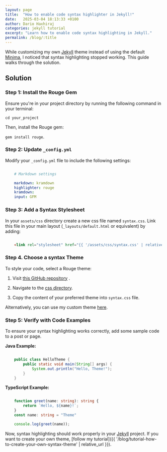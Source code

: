 ```yaml
---
layout: page
title:  "How to enable code syntax highlighter in Jekyll!"
date:   2025-03-04 18:13:33 +0100
author: Dario Haxhiraj
categories: jekyll tutorial
excerpt: "Learn how to enable code syntax highlighting in Jekyll."
permalink: /blog/:title
---
```


While customizing my own [Jekyll](https://jekyllrb.com/) theme instead of using the default [Minima](https://github.com/jekyll/minima), I noticed that syntax highlighting stopped working. This guide walks through the solution.

## Solution

### **Step 1: Install the Rouge Gem**

Ensure you're in your project directory by running the following command in your terminal:

`cd your_project`

Then, install the Rouge gem:

`gem install rouge`.



### **Step 2: Update** `_config.yml`

Modify your `_config.yml` file to include the following settings:

```yaml

    # Markdown settings

    markdown: kramdown
    highlighter: rouge
    kramdown:
    input: GFM

```

### **Step 3: Add a Syntax Stylesheet**

In your `assets/css` directory create a new css file named `syntax.css`. Link this file in your main layout (`_layouts/default.html` or equivalent) by adding:

```html

    <link rel="stylesheet" href="{{ '/assets/css/syntax.css' | relative_url }}">

```

### **Step 4. Choose a syntax Theme**

To style your code, select a Rouge theme:

1. Visit [this GitHub repository](https://github.com/brazacz/rouge-themes/tree/main) .

2. Navigate to the [css directory](https://github.com/brazacz/rouge-themes/tree/main/css).

3. Copy the content of your preferred theme into `syntax.css` file.

Alternatively, you can use my custom theme [here](https://github.com/low-perry/my-jekyll-syntax-highlighter-theme).

### **Step 5: Verify with Code Examples**

To ensure your syntax highlighting works correctly, add some sample code to a post or page.

**Java Example:**

```java

    public class HelloTheme {
        public static void main(String[] args) {
            System.out.println("Hello, Theme!");
        }
    }

```

**TypeScript Example:**

```typescript

    function greet(name: string): string {
        return `Hello, ${name}!`;
    }
    const name: string = "Theme"

    console.log(greet(name));

```

Now, syntax highlighting should work properly in your [Jekyll](https://jekyllrb.com/) project.
If you want to create your own theme, [follow my tutorial]({{ '/blog/tutorial-how-to-create-your-own-syntax-theme' | relative_url }}).
